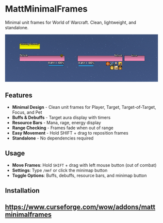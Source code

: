 # MattMinimalFrames

Minimal unit frames for World of Warcraft. Clean, lightweight, and standalone.

![Minimal Unit Frames Preview](https://raw.githubusercontent.com/seathasky/MattMinimalFrames/refs/heads/main/minimal.png)

## Features

- **Minimal Design** - Clean unit frames for Player, Target, Target-of-Target, Focus, and Pet
- **Buffs & Debuffs** - Target aura display with timers
- **Resource Bars** - Mana, rage, energy display
- **Range Checking** - Frames fade when out of range
- **Easy Movement** - Hold SHIFT + drag to reposition frames
- **Standalone** - No dependencies required

## Usage

- **Move Frames**: Hold `SHIFT` + drag with left mouse button (out of combat)
- **Settings**: Type `/mmf` or click the minimap button
- **Toggle Options**: Buffs, debuffs, resource bars, and minimap button

## Installation

https://www.curseforge.com/wow/addons/mattminimalframes
---

